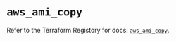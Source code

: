 # `aws_ami_copy`

Refer to the Terraform Registory for docs: [`aws_ami_copy`](https://registry.terraform.io/providers/hashicorp/aws/5.20.1/docs/resources/ami_copy).
